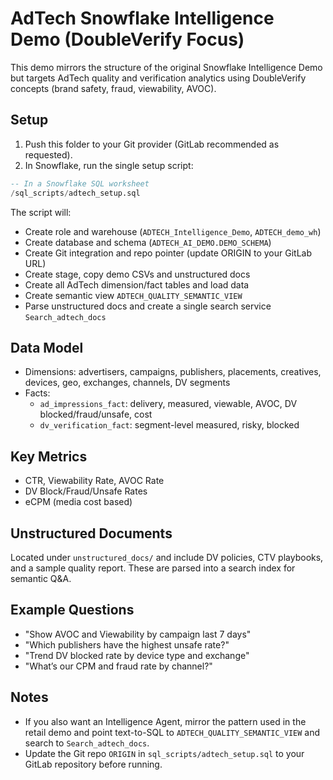 # AdTech Snowflake Intelligence Demo (DoubleVerify Focus)

This demo mirrors the structure of the original Snowflake Intelligence Demo but targets AdTech quality and verification analytics using DoubleVerify concepts (brand safety, fraud, viewability, AVOC).

## Setup

1) Push this folder to your Git provider (GitLab recommended as requested).
2) In Snowflake, run the single setup script:

```sql
-- In a Snowflake SQL worksheet
/sql_scripts/adtech_setup.sql
```

The script will:
- Create role and warehouse (`ADTECH_Intelligence_Demo`, `ADTECH_demo_wh`)
- Create database and schema (`ADTECH_AI_DEMO.DEMO_SCHEMA`)
- Create Git integration and repo pointer (update ORIGIN to your GitLab URL)
- Create stage, copy demo CSVs and unstructured docs
- Create all AdTech dimension/fact tables and load data
- Create semantic view `ADTECH_QUALITY_SEMANTIC_VIEW`
- Parse unstructured docs and create a single search service `Search_adtech_docs`

## Data Model

- Dimensions: advertisers, campaigns, publishers, placements, creatives, devices, geo, exchanges, channels, DV segments
- Facts:
  - `ad_impressions_fact`: delivery, measured, viewable, AVOC, DV blocked/fraud/unsafe, cost
  - `dv_verification_fact`: segment-level measured, risky, blocked

## Key Metrics

- CTR, Viewability Rate, AVOC Rate
- DV Block/Fraud/Unsafe Rates
- eCPM (media cost based)

## Unstructured Documents

Located under `unstructured_docs/` and include DV policies, CTV playbooks, and a sample quality report. These are parsed into a search index for semantic Q&A.

## Example Questions

- "Show AVOC and Viewability by campaign last 7 days"
- "Which publishers have the highest unsafe rate?"
- "Trend DV blocked rate by device type and exchange"
- "What’s our CPM and fraud rate by channel?"

## Notes

- If you also want an Intelligence Agent, mirror the pattern used in the retail demo and point text-to-SQL to `ADTECH_QUALITY_SEMANTIC_VIEW` and search to `Search_adtech_docs`.
- Update the Git repo `ORIGIN` in `sql_scripts/adtech_setup.sql` to your GitLab repository before running.
